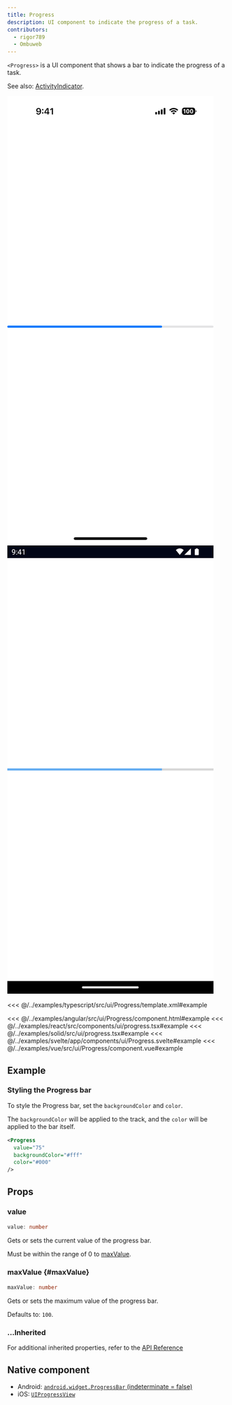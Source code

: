 ```yaml
---
title: Progress
description: UI component to indicate the progress of a task.
contributors:
  - rigor789
  - Ombuweb
---
```


`<Progress>` is a UI component that shows a bar to indicate the progress of a task.

See also: [ActivityIndicator](/ui/activity-indicator).

<DeviceFrame type="ios">
<img src="../assets/images/screenshots/ios/Progress.png"/>
</DeviceFrame>
<DeviceFrame type="android">
<img src="../assets/images/screenshots/android/Progress.png"/>
</DeviceFrame>

<<< @/../examples/typescript/src/ui/Progress/template.xml#example

<<< @/../examples/angular/src/ui/Progress/component.html#example
<<< @/../examples/react/src/components/ui/progress.tsx#example
<<< @/../examples/solid/src/ui/progress.tsx#example
<<< @/../examples/svelte/app/components/ui/Progress.svelte#example
<<< @/../examples/vue/src/ui/Progress/component.vue#example

## Example

### Styling the Progress bar

To style the Progress bar, set the `backgroundColor` and `color`.

The `backgroundColor` will be applied to the track, and the `color` will be applied to the bar itself.

```xml
<Progress
  value="75"
  backgroundColor="#fff"
  color="#000"
/>
```

## Props

### value

```ts
value: number
```

Gets or sets the current value of the progress bar.

Must be within the range of 0 to [maxValue](#maxValue).

### maxValue {#maxValue}

```ts
maxValue: number
```

Gets or sets the maximum value of the progress bar.

Defaults to: `100`.

### ...Inherited

For additional inherited properties, refer to the [API Reference](/api/class/Progress)

## Native component

- Android: [`android.widget.ProgressBar` (indeterminate = false)](https://developer.android.com/reference/android/widget/ProgressBar.html)
- iOS: [`UIProgressView`](https://developer.apple.com/documentation/uikit/uiprogressview)
